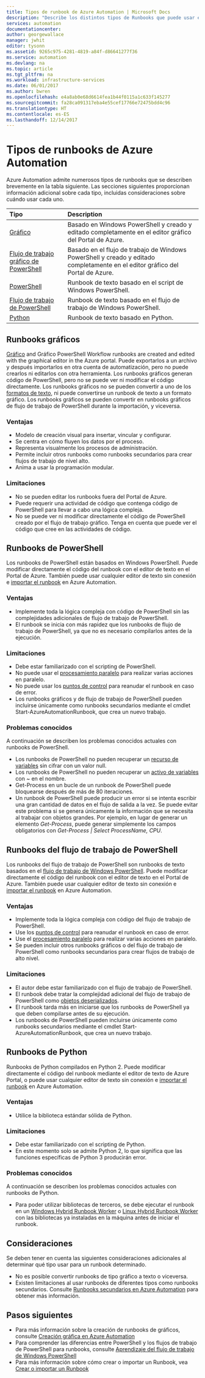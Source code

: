 ```yaml
---
title: Tipos de runbook de Azure Automation | Microsoft Docs
description: "Describe los distintos tipos de Runbooks que puede usar en Azure Automation y las consideraciones que debe tener en cuenta al determinar qué tipo usar. "
services: automation
documentationcenter: 
author: georgewallace
manager: jwhit
editor: tysonn
ms.assetid: 9265c975-4281-4819-a84f-d86641277f36
ms.service: automation
ms.devlang: na
ms.topic: article
ms.tgt_pltfrm: na
ms.workload: infrastructure-services
ms.date: 06/01/2017
ms.author: bwren
ms.openlocfilehash: e4a8ab0e68d6614fea1b44f0115a1c633f145277
ms.sourcegitcommit: fa28ca091317eba4e55cef17766e72475bdd4c96
ms.translationtype: HT
ms.contentlocale: es-ES
ms.lasthandoff: 12/14/2017
---
```

# <a name="azure-automation-runbook-types"></a>Tipos de runbooks de Azure Automation
Azure Automation admite numerosos tipos de runbooks que se describen brevemente en la tabla siguiente.  Las secciones siguientes proporcionan información adicional sobre cada tipo, incluidas consideraciones sobre cuándo usar cada uno.

| Tipo | Description |
|:--- |:--- |
| [Gráfico](#graphical-runbooks) |Basado en Windows PowerShell y creado y editado completamente en el editor gráfico del Portal de Azure. |
| [Flujo de trabajo gráfico de PowerShell](#graphical-runbooks) |Basado en el flujo de trabajo de Windows PowerShell y creado y editado completamente en el editor gráfico del Portal de Azure. |
| [PowerShell](#powershell-runbooks) |Runbook de texto basado en el script de Windows PowerShell. |
| [Flujo de trabajo de PowerShell](#powershell-workflow-runbooks) |Runbook de texto basado en el flujo de trabajo de Windows PowerShell. |
| [Python](#python-runbooks) |Runbook de texto basado en Python. |

## <a name="graphical-runbooks"></a>Runbooks gráficos
[Gráfico](automation-runbook-types.md#graphical-runbooks) and Gráfico PowerShell Workflow runbooks are created and edited with the graphical editor in the Azure portal.  Puede exportarlos a un archivo y después importarlos en otra cuenta de automatización, pero no puede crearlos ni editarlos con otra herramienta.  Los runbooks gráficos generan código de PowerShell, pero no se puede ver ni modificar el código directamente. Los runbooks gráficos no se pueden convertir a uno de los [formatos de texto](automation-runbook-types.md), ni puede convertirse un runbook de texto a un formato gráfico. Los runbooks gráficos se pueden convertir en runbooks gráficos de flujo de trabajo de PowerShell durante la importación, y viceversa.

### <a name="advantages"></a>Ventajas
* Modelo de creación visual para insertar, vincular y configurar.  
* Se centra en cómo fluyen los datos por el proceso.  
* Representa visualmente los procesos de administración.  
* Permite incluir otros runbooks como runbooks secundarios para crear flujos de trabajo de nivel alto.  
* Anima a usar la programación modular.  


### <a name="limitations"></a>Limitaciones
* No se pueden editar los runbooks fuera del Portal de Azure.
* Puede requerir una actividad de código que contenga código de PowerShell para llevar a cabo una lógica compleja.
* No se puede ver ni modificar directamente el código de PowerShell creado por el flujo de trabajo gráfico. Tenga en cuenta que puede ver el código que cree en las actividades de código.

## <a name="powershell-runbooks"></a>Runbooks de PowerShell
Los runbooks de PowerShell están basados en Windows PowerShell.  Puede modificar directamente el código del runbook con el editor de texto en el Portal de Azure.  También puede usar cualquier editor de texto sin conexión e [importar el runbook](http://msdn.microsoft.com/library/azure/dn643637.aspx) en Azure Automation.

### <a name="advantages"></a>Ventajas
* Implemente toda la lógica compleja con código de PowerShell sin las complejidades adicionales de flujo de trabajo de PowerShell. 
* El runbook se inicia con más rapidez que los runbooks de flujo de trabajo de PowerShell, ya que no es necesario compilarlos antes de la ejecución.

### <a name="limitations"></a>Limitaciones
* Debe estar familiarizado con el scripting de PowerShell.
* No puede usar el [procesamiento paralelo](automation-powershell-workflow.md#parallel-processing) para realizar varias acciones en paralelo.
* No puede usar los [puntos de control](automation-powershell-workflow.md#checkpoints) para reanudar el runbook en caso de error.
* Los runbooks gráficos y de flujo de trabajo de PowerShell pueden incluirse únicamente como runbooks secundarios mediante el cmdlet Start-AzureAutomationRunbook, que crea un nuevo trabajo.

### <a name="known-issues"></a>Problemas conocidos
A continuación se describen los problemas conocidos actuales con runbooks de PowerShell.

* Los runbooks de PowerShell no pueden recuperar un [recurso de variables](automation-variables.md) sin cifrar con un valor null.
* Los runbooks de PowerShell no pueden recuperar un [activo de variables](automation-variables.md) con *~* en el nombre.
* Get-Process en un bucle de un runbook de PowerShell puede bloquearse después de más de 80 iteraciones. 
* Un runbook de PowerShell puede producir un error si se intenta escribir una gran cantidad de datos en el flujo de salida a la vez.   Se puede evitar este problema si se genera únicamente la información que se necesita al trabajar con objetos grandes.  Por ejemplo, en lugar de generar un elemento *Get-Process*, puede generar simplemente los campos obligatorios con *Get-Process | Select ProcessName, CPU*.

## <a name="powershell-workflow-runbooks"></a>Runbooks del flujo de trabajo de PowerShell
Los runbooks del flujo de trabajo de PowerShell son runbooks de texto basados en el [flujo de trabajo de Windows PowerShell](automation-powershell-workflow.md).  Puede modificar directamente el código del runbook con el editor de texto en el Portal de Azure.  También puede usar cualquier editor de texto sin conexión e [importar el runbook](http://msdn.microsoft.com/library/azure/dn643637.aspx) en Azure Automation.

### <a name="advantages"></a>Ventajas
* Implemente toda la lógica compleja con código del flujo de trabajo de PowerShell.
* Use los [puntos de control](automation-powershell-workflow.md#checkpoints) para reanudar el runbook en caso de error.
* Use el [procesamiento paralelo](automation-powershell-workflow.md#parallel-processing) para realizar varias acciones en paralelo.
* Se pueden incluir otros runbooks gráficos o del flujo de trabajo de PowerShell como runbooks secundarios para crear flujos de trabajo de alto nivel.

### <a name="limitations"></a>Limitaciones
* El autor debe estar familiarizado con el flujo de trabajo de PowerShell.
* El runbook debe tratar la complejidad adicional del flujo de trabajo de PowerShell como [objetos deserializados](automation-powershell-workflow.md#code-changes).
* El runbook tarda más en iniciarse que los runbooks de PowerShell ya que deben compilarse antes de su ejecución.
* Los runbooks de PowerShell pueden incluirse únicamente como runbooks secundarios mediante el cmdlet Start-AzureAutomationRunbook, que crea un nuevo trabajo.

## <a name="python-runbooks"></a>Runbooks de Python
Runbooks de Python compilados en Python 2.  Puede modificar directamente el código del runbook mediante el editor de texto de Azure Portal, o puede usar cualquier editor de texto sin conexión e [importar el runbook](http://msdn.microsoft.com/library/azure/dn643637.aspx) en Azure Automation.

### <a name="advantages"></a>Ventajas
* Utilice la biblioteca estándar sólida de Python.

### <a name="limitations"></a>Limitaciones
* Debe estar familiarizado con el scripting de Python.
* En este momento solo se admite Python 2, lo que significa que las funciones específicas de Python 3 producirán error.

### <a name="known-issues"></a>Problemas conocidos
A continuación se describen los problemas conocidos actuales con runbooks de Python.

* Para poder utilizar bibliotecas de terceros, se debe ejecutar el runbook en un [Windows Hybrid Runbook Worker](https://docs.microsoft.com/azure/automation/automation-windows-hrw-install) o [Linux Hybrid Runbook Worker](https://docs.microsoft.com/azure/automation/automation-linux-hrw-install) con las bibliotecas ya instaladas en la máquina antes de iniciar el runbook.

## <a name="considerations"></a>Consideraciones
Se deben tener en cuenta las siguientes consideraciones adicionales al determinar qué tipo usar para un runbook determinado.

* No es posible convertir runbooks de tipo gráfico a texto o viceversa.
* Existen limitaciones al usar runbooks de diferentes tipos como runbooks secundarios.  Consulte [Runbooks secundarios en Azure Automation](automation-child-runbooks.md) para obtener más información.

## <a name="next-steps"></a>Pasos siguientes
* Para más información sobre la creación de runbooks de gráficos, consulte [Creación gráfica en Azure Automation](automation-graphical-authoring-intro.md)
* Para comprender las diferencias entre PowerShell y los flujos de trabajo de PowerShell para runbooks, consulte [Aprendizaje del flujo de trabajo de Windows PowerShell](automation-powershell-workflow.md)
* Para más información sobre cómo crear o importar un Runbook, vea [Crear o importar un Runbook](automation-creating-importing-runbook.md)

